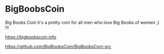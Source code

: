 BigBoobsCoin
=============

Big Boobs Coin it's a pretty coin for all men who love Big Boobs of women ;) !!!

https://bigboobscoin.info


https://github.com/BigBoobsCoin/BigBoobsCoin-src